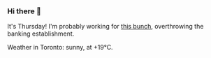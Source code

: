 ### Hi there :wave:

It's Thursday! I'm probably working for [this bunch](https://github.com/kohofinancial), overthrowing the banking establishment.

Weather in Toronto: sunny, at +19°C.
